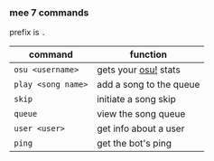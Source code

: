 ### mee 7 commands
prefix is `.`

|command|function|
|---|---|
|`osu <username>`|gets your [osu!](https://osu.ppy.sh) stats|
|`play <song name>`|add a song to the queue|
|`skip`|initiate a song skip|
|`queue`|view the song queue|
|`user <user>`|get info about a user|
|`ping`|get the bot's ping|
